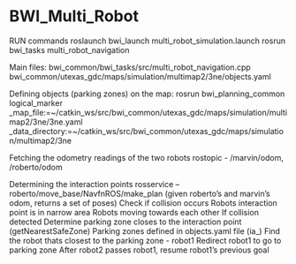 # BWI_Multi_Robot
RUN commands
roslaunch bwi_launch multi_robot_simulation.launch
rosrun bwi_tasks multi_robot_navigation 

Main files:
bwi_common/bwi_tasks/src/multi_robot_navigation.cpp
bwi_common/utexas_gdc/maps/simulation/multimap2/3ne/objects.yaml

Defining objects (parking zones) on the map:
rosrun bwi_planning_common logical_marker _map_file:=~/catkin_ws/src/bwi_common/utexas_gdc/maps/simulation/multimap2/3ne/3ne.yaml _data_directory:=~/catkin_ws/src/bwi_common/utexas_gdc/maps/simulation/multimap2/3ne

Fetching the odometry readings of the two robots
rostopic - /marvin/odom, /roberto/odom

Determining the interaction points
rosservice – roberto/move_base/NavfnROS/make_plan (given roberto’s and marvin’s odom, returns a set of poses)
Check if collision occurs
	Robots interaction point is in narrow area
	Robots moving towards each other
If collision detected
	Determine parking zone closes to the interaction point (getNearestSafeZone)
		Parking zones defined in objects.yaml file (ia_)
	Find the robot thats closest to the parking zone - robot1
	Redirect robot1 to go to parking zone
	After robot2 passes robot1, resume robot1’s previous goal

